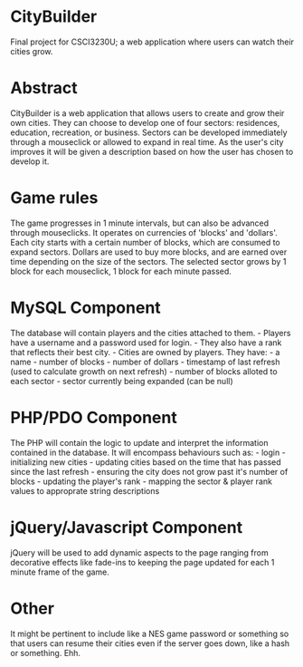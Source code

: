 # CityBuilder
Final project for CSCI3230U; a web application where users can watch their cities grow.

# Abstract
CityBuilder is a web application that allows users to create and grow their own
cities. They can choose to develop one of four sectors: residences, education,
recreation, or business. Sectors can be developed immediately through a
mouseclick or allowed to expand in real time. As the user's city improves it
will be given a description based on how the user has chosen to develop it.

# Game rules
The game progresses in 1 minute intervals, but can also be advanced through
mouseclicks. It operates on currencies of 'blocks' and 'dollars'. Each city
starts with a certain number of blocks, which are consumed to expand sectors.
Dollars are used to buy more blocks, and are earned over time depending on the
size of the sectors. The selected sector grows by 1 block for each mouseclick,
1 block for each minute passed.

# MySQL Component
The database will contain players and the cities attached to them.
    - Players have a username and a password used for login.
        - They also have a rank that reflects their best city.
    - Cities are owned by players. They have:
        - a name
        - number of blocks
        - number of dollars
        - timestamp of last refresh (used to calculate growth on next refresh)
        - number of blocks alloted to each sector
        - sector currently being expanded (can be null)

# PHP/PDO Component
The PHP will contain the logic to update and interpret the information 
contained in the database. It will encompass behaviours such as:
    - login
    - initializing new cities
    - updating cities based on the time that has passed since the last refresh
    - ensuring the city does not grow past it's number of blocks
    - updating the player's rank
    - mapping the sector & player rank values to approprate string descriptions
    
# jQuery/Javascript Component
jQuery will be used to add dynamic aspects to the page ranging from decorative
effects like fade-ins to keeping the page updated for each 1 minute frame of
the game.

# Other
It might be pertinent to include like a NES game password or something so that
users can resume their cities even if the server goes down, like a hash or
something. Ehh.